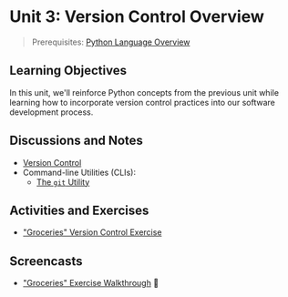 
# Unit 3: Version Control Overview

> Prerequisites: [Python Language Overview](unit-2.md)

## Learning Objectives

In this unit, we'll reinforce Python concepts from the previous unit while learning how to incorporate version control practices into our software development process.

## Discussions and Notes

  + [Version Control](/notes/software/version-control.md)
  + Command-line Utilities (CLIs):
    + [The `git` Utility](/notes/git.md)

## Activities and Exercises

  + ["Groceries" Version Control Exercise](/exercises/groceries/version-control.md)

## Screencasts

  + ["Groceries" Exercise Walkthrough](https://www.youtube.com/watch?v=Noy20XaMqho&feature=youtu.be) :movie_camera:
